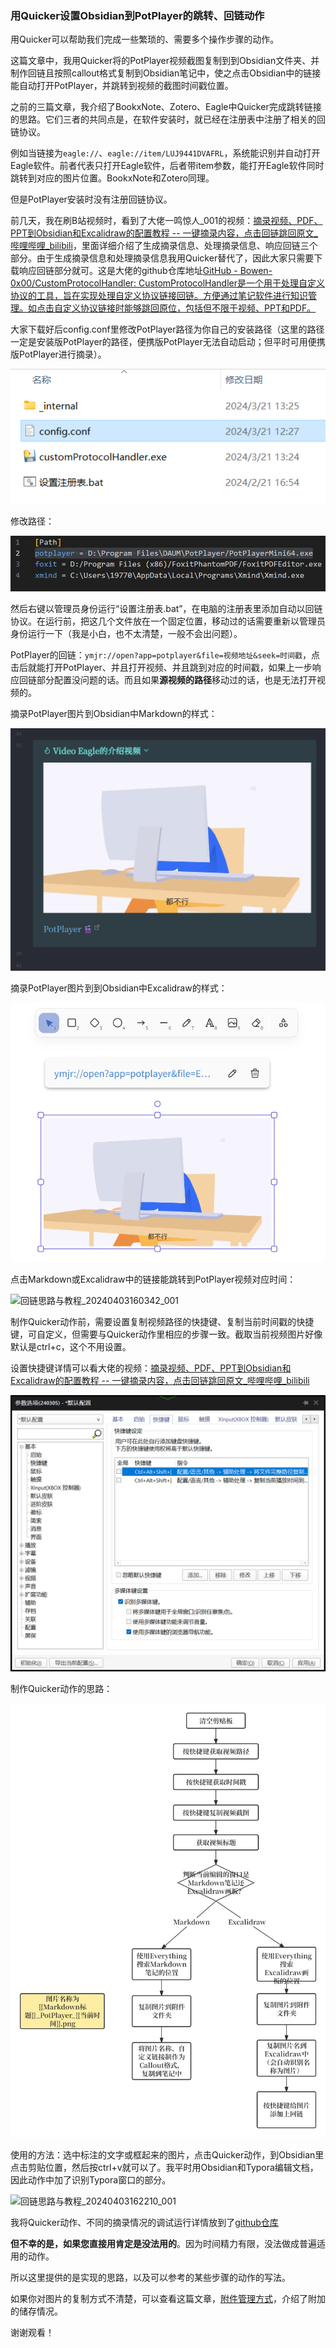 ### 用Quicker设置Obsidian到PotPlayer的跳转、回链动作

用Quicker可以帮助我们完成一些繁琐的、需要多个操作步骤的动作。

这篇文章中，我用Quicker将的PotPlayer视频截图复制到到Obsidian文件夹、并制作回链且按照callout格式复制到Obsidian笔记中，使之点击Obsidian中的链接能自动打开PotPlayer，并跳转到视频的截图时间戳位置。

之前的三篇文章，我介绍了BookxNote、Zotero、Eagle中Quicker完成跳转链接的思路。它们三者的共同点是，在软件安装时，就已经在注册表中注册了相关的回链协议。

例如当链接为`eagle://`、`eagle://item/LUJ9441DVAFRL`，系统能识别并自动打开Eagle软件。前者代表只打开Eagle软件，后者带item参数，能打开Eagle软件同时跳转到对应的图片位置。BookxNote和Zotero同理。

但是PotPlayer安装时没有注册回链协议。

前几天，我在刷B站视频时，看到了大佬一鸣惊人_001的视频：[摘录视频、PDF、PPT到Obsidian和Excalidraw的配置教程 -- 一键摘录内容，点击回链跳回原文\_哔哩哔哩\_bilibili](https://www.bilibili.com/video/BV1qH4y1j7Q6/?spm_id_from=333.999.0.0)，里面详细介绍了生成摘录信息、处理摘录信息、响应回链三个部分。由于生成摘录信息和处理摘录信息我用Quicker替代了，因此大家只需要下载响应回链部分就可。这是大佬的github仓库地址[GitHub - Bowen-0x00/CustomProtocolHandler: CustomProtocolHandler是一个用于处理自定义协议的工具，旨在实现处理自定义协议链接回链。方便通过笔记软件进行知识管理。如点击自定义协议链接时能够跳回原位，包括但不限于视频、PPT和PDF。](https://github.com/Bowen-0x00/CustomProtocolHandler/releases)

大家下载好后config.conf里修改PotPlayer路径为你自己的安装路径（这里的路径一定是安装版PotPlayer的路径，便携版PotPlayer无法自动启动；但平时可用便携版PotPlayer进行摘录）。

![回链思路与教程_20240403154252_002](assets/回链思路与教程_20240403154252_002.png)

修改路径：

![回链思路与教程_20240403154319_001](assets/回链思路与教程_20240403154319_001.png)

然后右键以管理员身份运行“设置注册表.bat”，在电脑的注册表里添加自动以回链协议。在运行前，把这几个文件放在一个固定位置，移动过的话需要重新以管理员身份运行一下（我是小白，也不太清楚，一般不会出问题）。

PotPlayer的回链：`ymjr://open?app=potplayer&file=视频地址&seek=时间戳`，点击后就能打开PotPlayer、并且打开视频、并且跳到对应的时间戳，如果上一步响应回链部分配置没问题的话。而且如果**源视频的路径**移动过的话，也是无法打开视频的。

摘录PotPlayer图片到Obsidian中Markdown的样式：

![回链思路与教程_20240403155810_002](assets/回链思路与教程_20240403155810_002.png)

摘录PotPlayer图片到到Obsidian中Excalidraw的样式：

![回链思路与教程_20240403155834_001](assets/回链思路与教程_20240403155834_001.png)

点击Markdown或Excalidraw中的链接能跳转到PotPlayer视频对应时间：

![回链思路与教程_20240403160342_001](assets/回链思路与教程_20240403160342_001.gif)

制作Quicker动作前，需要设置复制视频路径的快捷键、复制当前时间戳的快捷键，可自定义，但需要与Quicker动作里相应的步骤一致。截取当前视频图片好像默认是ctrl+c，这个不用设置。

设置快捷键详情可以看大佬的视频：[摘录视频、PDF、PPT到Obsidian和Excalidraw的配置教程 -- 一键摘录内容，点击回链跳回原文\_哔哩哔哩\_bilibili](https://www.bilibili.com/video/BV1qH4y1j7Q6/?spm_id_from=333.999.0.0)

![回链思路与教程_20240403160631_001](assets/回链思路与教程_20240403160631_001.png)

制作Quicker动作的思路：

![回链思路与教程_20240403161211_001](assets/回链思路与教程_20240403161211_001.jpg)

使用的方法：选中标注的文字或框起来的图片，点击Quicker动作，到Obsidian里点击剪贴位置，然后按ctrl+v就可以了。我平时用Obsidian和Typora编辑文档，因此动作中加了识别Typora窗口的部分。

![回链思路与教程_20240403162210_001](assets/回链思路与教程_20240403162210_001.gif)

我将Quicker动作、不同的摘录情况的调试运行详情放到了[github仓库](https://github.com/operations4304/PotPlayer-Obsidian)

**但不幸的是，如果您直接用肯定是没法用的**。因为时间精力有限，没法做成普遍适用的动作。

所以这里提供的是实现的思路，以及可以参考的某些步骤的动作的写法。

如果你对图片的复制方式不清楚，可以查看这篇文章，[附件管理方式](https://zhuanlan.zhihu.com/p/690376509)，介绍了附加的储存情况。

谢谢观看！
